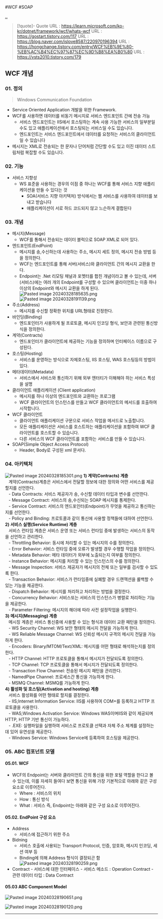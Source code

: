 #WCF #SOAP

[..](../WCF.md)

> [!quote]- Quote
URL : https://learn.microsoft.com/ko-kr/dotnet/framework/wcf/whats-wcf
URL : https://gostart.tistory.com/117
URL : https://blog.naver.com/islove8587/220970196394
URL : https://hongchange.tistory.com/entry/WCF%EB%9E%80-%EB%AC%B4%EC%97%87%EC%9D%B8%EA%B0%80
URL : https://vsts2010.tistory.com/179

## WCF 개념
### 01. 정의
> Windows Communication Foundation
- Service Oriented Application 개발을 위한 Framework.
- WCF를 사용하면 데이터를 비동기 메시지로 서비스 엔드포인트 간에 전송 가능
	- 서비스 엔드포인트는 IIS에서 호스팅하는 계속 사용 가능한 서비스의 일부분일 수도 있고 애플리케이션에서 호스팅되는 서비스일 수도 있습니다.
	- 엔드포인트는 서비스 엔드포인트에서 데이터를 요청하는 서비스의 클라이언트일 수 있습니다
- 메시지는 XML로 전송되는 한 문자나 단어처럼 간단할 수도 있고 이진 데이터 스트림처럼 복잡할 수도 있습니다.

### 02. 기능
- 서비스 지향성
	- WS 표준을 사용하는 경우의 이점 중 하나는 WCF를 통해 서비스 지향 애플리케이션을 만들 수 있다는 것
		- SOA(서비스 지향 아키텍처) 방식에서는 웹 서비스를 사용하여 데이터를 보내고 받습니다
		- 애플리케이션이 서로 하드 코드되지 않고 느슨하게 결합된다

### 03. 개념
- 메시지(Message)
	- WCF를 통해서 전송되는 데이터 블럭으로 SOAP XML로 되어 있다.   
- 엔드포인트(EndPoint)
	- 메시지를 송,수신하는데 사용하는 주소, 메시지 세트 정의, 메시지 전송 방법 등을 정의한다.   
	- WCF는 엔드포인트를 통해 서버(서비스)와 클라이언트 간의 메시지 교환을 한다.
	- Endpoint는 .Net 리모팅 채널과 포멧터를 합친 개념이라고 볼 수 있는데, 서버(서비스)에는 여러 개의 Endpoint를 구성할 수 있으며 클라이언트는 이중 하나 이상의 Endpoint와 메시지 교환을 하게 된다.
		![Pasted image 20240328185635.png](attachments/Pasted%20image%2020240328185635.png)
		![Pasted image 20240328191139.png](attachments/Pasted%20image%2020240328191139.png)
- 주소(Address)
	- 메시지를 수신할 정확한 위치를 URL형태로 진정한다.   
- 바인딩(Binding)
	- 엔드포인터가 사용하게 될 프로토클, 메시지 인코딩 형식, 보안과 관련된 통신방식을 정의한다.   
- 계약(Contracts)
	- 엔드포인터가 클라이언트에 제공하는 기능을 정의하며 인터페이스 이름으로 구성된다.  
- 호스팅(Hosting) 
	- 서비스를 운영하는 방식으로 자체호스팅, IIS 호스팅, WAS 호스팅등의 방법이 있다.   
- 메타데이터(Metadata) 
	- 서비스에서 서비스와 통신하기 위해 외부 엔터티가 이해해야 하는 서비스 특성을 설명
- 클라이언트 애플리케이션 (Client application)
	- 메시지를 하나 이상의 엔드포인트와 교환하는 프로그램
	- WCF 클라이언트의 인스턴스를 만들고 WCF 클라이언트의 메서드를 호출하여 시작합니다.
- WCF 클라이언트
	- 클라이언트 애플리케이션 구문으로 서비스 작업을 메서드로 노출합니다.
	- 모든 애플리케이션은 서비스를 호스트하는 애플리케이션을 포함하여 WCF 클라이언트를 호스트할 수 있습니다.
	- 다른 서비스의 WCF 클라이언트를 포함하는 서비스를 만들 수 있습니다.
- SOAP(Simple Object Access Protocol)
	- Header, Body로 구성된 xml 문서다.

### 04. 아키텍처
![Pasted image 20240328185301.png](attachments/Pasted%20image%2020240328185301.png)
**1) 계약(Contracts) 계층**  
   계약(Contracts)계층은 서비스에서 전달할 정보에 대한 정의와 어떤 서비스를 제공할지를 선언한다.  
   - Data Contracts: 서비스 제공자가 송, 수신할 데이터 타입과 변수를 선언한다.  
   - Message Contract: 서비스의 송,수신되는 SOAP 메시지를 통제한다.   
   - Service Contract: 서비스의 엔드포인터(Endpoint)가 무엇을 제공하고 통신하는지를 선언한다.   
   - Policy and Binding: 프로토콜과 같이 통신에 사용할 정책들에 대하여 선언한다.   
**2) 서비스 실행(Service Runtime) 계층**  
   서비스 런타임 계층은 서비스 운영 또는 서비스 런타임 중에 발생하는 서비스의 동작을 선언하고 관리한다.   
   - Throttling Behavior: 동시에 처리할 수 있는 메시지의 수를 정의한다.   
   - Error Behavior: 서비스 런타임 중에 오류가 발생할 경우 수행할 작업을 정의한다.   
   - Metadata Behavior: 메타 데이터가 외부에 노출되는지 여부를 정의한다.   
   - Instance Behavior: 메시지를 처리할 수 있는 인스턴스의 수를 정의한다.   
   - Message Inspection: 서비스 제공자가 메시지의 전체 또는 일부를 검사할 수 있도록 한다.   
   - Transaction Behavior: 서비스가 런타임중에 실폐할 경우 드랜잭션을 롤백할 수 있는 기능을 제공한다.   
   - Dispatch Behavior: 메시지를 처리하고 처리하는 방법을 결정한다.   
   - Concurrency Behavior: 서비스또는 서비스의 인스턴스가 병렬로 처리하는 기능을 제공한다.   
   - Parameter Filtering: 메시지의 해더에 따라 사전 설정작업을 실행한다.   
**3) 메시지(Messaging) 계층**  
   메시징 계층은 서비스 통신중에 사용할 수 있는 형식과 데이터 교환 패턴을 정의한다.  
   - WS Security Channel: WS 보안 형태의 메시지 전달을 가능하게 한다.  
   - WS Reliable Message Channel: WS 신뢰성 메시지 규격의 메시지 전달을 가능하게 한다.   
   - Encoders: Binary/MTOM/Text/XML: 메시지를 어떤 형태로 해석하는지를 정의한다.   
   - HTTP Channel: HTTP 프로토클을 통해서 메시지가 전달되도록 정의한다.  
   - TCP Channel: TCP 프로토클을 통해서 메시지가 전달되도록 정의한다.   
   - Transaction Flow Channel: 전송된 메시지 패턴을 관리한다.   
   - NamedPipe Channel: 프로세스간 통신을 가능하게 한다.   
   - MSMQ Channel: MSMQ를 가능하게 한다.   
**4) 활성화 및 호스팅(Activation and hosting) 계층**  
   서비스 활성화를 어떤 형태로 할지를 결정한다.   
   - IIS;Internet Information Service: IIS를 사용하여 COM+를 등록하고 HTTP 프로토클을 사용한다.   
   - WAS;Windows Activation Service: Windows WAS이며IIS와 같이 제공되며 HTTP, HTTP 기반 통신이 가능하다.   
   - .EXE: 실행파일을 실행하여 서비스로 프로토클 선택과 자체 주소 체계를 설정하는데 있어 유연성을 제공한다.   
   - Windows Service: Windows Service에 등록하여 호스팅을 제공한다. 

### 05. ABC 컴포넌트 모델
#### 05.01. WCF
- WCF의 Endpoint는 서버와 클라이언트 간의 통신을 위한 포털 역할을 한다고 볼 수 있는데, 
  이를 자세히 들여다 보면 통신을 위해 가장 기본적으로 아래와 같은 구성 요소로 이루어진다.
  - Where : 서비스의 위치
  - How : 통신 방식
  - What : 서비스
  즉, Endpoint는 아래와 같은 구성 요소로 이루어진다.
#### 05.02. EndPoint 구성 요소
- Address
	- 서비스에 접근하기 위한 주소
- Bidning
	- 서비스 호출에 사용되는 Transport Protocol, 인증, 암호화, 메시지 인코딩, 세션 여부 등
	- Binding에 의해 Address 형식이 결정되곤 함	
	![Pasted image 20240328190259.png](attachments/Pasted%20image%2020240328190259.png)
- Contract
		- 서비스에 대한 인터페이스
		- 서비스 메소드 : Operation Contract
		- 관련 데이터 타입 : Data Contract
#### 05.03 ABC Component Model
![Pasted image 20240328190651.png](attachments/Pasted%20image%2020240328190651.png)

![Pasted image 20240328190120.png](attachments/Pasted%20image%2020240328190120.png)

---


